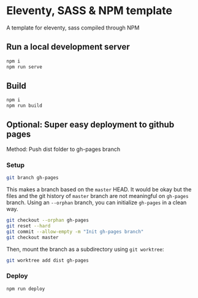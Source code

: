 # Eleventy, SASS & NPM template
A template for eleventy, sass compiled through NPM


## Run a local development server
``` bash
npm i
npm run serve
```
## Build
``` bash
npm i
npm run build
```

## Optional: Super easy deployment to github pages
Method: Push dist folder to gh-pages branch


### Setup

``` bash
git branch gh-pages
```

This makes a branch based on the `master` HEAD.
It would be okay but the files and the git history of `master` branch are not meaningful on `gh-pages` branch.
Using an `--orphan` branch, you can initialize `gh-pages` in a clean way.

``` bash
git checkout --orphan gh-pages
git reset --hard
git commit --allow-empty -m "Init gh-pages branch"
git checkout master
```

Then, mount the branch as a subdirectory using `git worktree`:

``` bash
git worktree add dist gh-pages
```

### Deploy
``` bash
npm run deploy
```